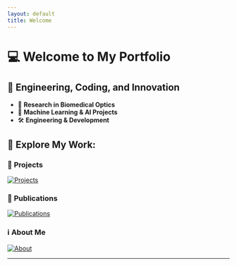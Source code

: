 ```yaml
---
layout: default
title: Welcome
---
```


# 💻 Welcome to My Portfolio
## 🚀 Engineering, Coding, and Innovation

- 🔬 **Research in Biomedical Optics**
- 🤖 **Machine Learning & AI Projects**
- 🛠 **Engineering & Development**

## 📂 Explore My Work:

### 🔬 **Projects**
<a href="/projects">
    <img src="assets/images/birefringence_corticalInjury.png" alt="Projects" class="thumbnail">
</a>

### 📖 **Publications**
<a href="/publications">
    <img src="assets/images/birefringence_corticalInjury.png" alt="Publications" class="thumbnail">
</a>

### ℹ️ **About Me**
<a href="/about">
    <img src="assets/images/birefringence_corticalInjury.png" alt="About" class="thumbnail">
</a>

---